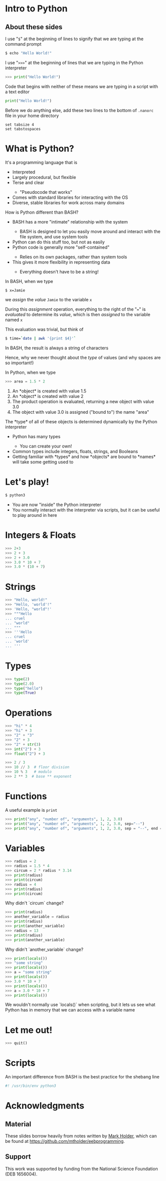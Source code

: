 <style type="text/css">
p { text-align: left; }
</style>

# Intro to Python


## About these sides

I use "`$`" at the beginning of lines to signify that we are typing at the
command prompt

```bash
$ echo "Hello World!"
```

I use "`>>>`" at the beginning of lines that we are typing in the Python
interpreter

```python
>>> print("Hello World!")
```

Code that begins with neither of these means we are typing in
a script with a text editor

```python
print("Hello World!")
```



Before we do anything else, add these two lines to the bottom of `.nanorc` file
in your home directory

```
set tabsize 4
set tabstospaces
```



# What is Python?


It's a programming language that is
<ul>
	<li class="fragment fade-up">Interpreted</li>
	<li class="fragment fade-up">Largely procedural, but flexible</li>
	<li class="fragment fade-up">Terse and clear</li>
    <ul>
	    <li class="fragment fade-up">"Pseudocode that works"</li>
    </ul>
	<li class="fragment fade-up">Comes with standard libraries for interacting with the OS</li>
	<li class="fragment fade-up">Diverse, stable libraries for work across many domains</li>
</ul>


How is Python different than BASH?
<ul>
	<li class="fragment fade-up">BASH has a more "intimate" relationship with the system</li>
    <ul>
        <li class="fragment fade-up">
            BASH is designed to let you easily move around and interact with
            the file system, and use system tools
        </li>
    </ul>
	<li class="fragment fade-up">Python can do this stuff too, but not as easily</li>
	<li class="fragment fade-up">Python code is generally more "self-contained"</li>
    <ul>
        <li class="fragment fade-up">
            Relies on its own packages, rather than system tools
        </li>
    </ul>
	<li class="fragment fade-up">This gives it more flexibility in representing data</li>
    <ul>
        <li class="fragment fade-up">
           Everything doesn't have to be a string! 
        </li>
    </ul>
</ul>


In BASH, when we type

```bash
$ x=Jamie
```

we *assign* the *value* `Jamie` to the variable `x`

During this *assignment* operation, everything to the right of the "`=`" is
*evaluated* to determine its *value*, which is then *assigned* to the variable
named `x`

This evaluation was trivial, but think of

```bash
$ time=`date | awk '{print $4}'`
```

In BASH, the result is always a string of characters

Hence, why we never thought about the *type* of values (and why spaces are so important!)


In Python, when we type

```python
>>> area = 1.5 * 2
```

<ol>
	<li class="fragment fade-up">An *object* is created with value 1.5</li>
	<li class="fragment fade-up">An *object* is created with value 2</li>
	<li class="fragment fade-up">The product operation is evaluated, returning a new object with value 3.0</li>
	<li class="fragment fade-up">The object with value 3.0 is assigned ("bound to") the name "area"</li>
</ol>
<p class="fragment fade-up">
    The *type* of all of these objects is determined dynamically by the Python
    interpreter
</p>


<ul>
	<li class="fragment fade-up">
        Python has many types
    </li>
    <ul>
        <li class="fragment fade-up">
            You can create your own!
        </li>
    </ul>
	<li class="fragment fade-up">
        Common types include integers, floats, strings, and Booleans
    </li>
	<li class="fragment fade-up">
        Getting familiar with *types* and how *objects* are bound to
        *names* will take some getting used to
    </li>
</ul>



# Let's play!


```bash
$ python3
```
<ul>
	<li class="fragment fade-up">
        You are now "inside" the Python interpreter
    </li>
	<li class="fragment fade-up">
        You normally interact with the interpreter via scripts,
        but it can be useful to play around in here
    </li>
</ul>



# Integers & Floats


```python
>>> 2+3
>>> 2 + 3
>>> 2 + 3.0
>>> 3.0 * 10 + 7
>>> 3.0 * (10 + 7)
```



# Strings 


```python
>>> "Hello, world!"
>>> "Hello, 'world'!"
>>> 'Hello, "world"!'
>>> """Hello
... cruel
... "world"
... """
>>> '''Hello
... cruel
... 'world'
... '''
```



# Types


```python
>>> type(2)
>>> type(2.0)
>>> type("hello")
>>> type(True)
```



# Operations


```python
>>> "hi" * 4
>>> "hi" + 3
>>> "2" + "3"
>>> "2" + 3
>>> "2" + str(3)
>>> int("2") + 3
>>> float("2") + 3
```


```python
>>> 2 / 3
>>> 10 // 3  # floor division
>>> 10 % 3   # modulo
>>> 2 ** 3  # base ** exponent
```



# Functions


A useful example is `print`
```python
>>> print("any", "number of", "arguments", 1, 2, 3.0)
>>> print("any", "number of", "arguments", 1, 2, 3.0, sep="--")
>>> print("any", "number of", "arguments", 1, 2, 3.0, sep = "--", end = "\n\n\n")
```



# Variables


```python
>>> radius = 2
>>> radius = 1.5 * 4
>>> circum = 2 * radius * 3.14
>>> print(radius)
>>> print(circum)
>>> radius = 4
>>> print(radius)
>>> print(circum)
```
<p class="fragment fade-up">
Why didn't `circum` change?
</p>


```python
>>> print(radius)
>>> another_variable = radius
>>> print(radius)
>>> print(another_variable)
>>> radius = 13
>>> print(radius)
>>> print(another_variable)
```
<p class="fragment fade-up">
Why didn't `another_variable` change?
</p>


```python
>>> print(locals())
>>> "some string"
>>> print(locals())
>>> a = "some string"
>>> print(locals())
>>> 3.0 * 10 + 7
>>> print(locals())
>>> a = 3.0 * 10 + 7
>>> print(locals())
```
<p class="fragment fade-up">
We wouldn't normally use `locals()` when scripting,
but it lets us see what Python has in memory that we
can access with a variable name
</p>



# Let me out!


```python
>>> quit()
```



# Scripts


An important difference from BASH is the best practice for the shebang line
```python
#! /usr/bin/env python3
```



# Acknowledgments


## Material
These slides borrow heavily from notes
written by [Mark Holder](http://phylo.bio.ku.edu/content/mark-t-holder), which
can be found at <https://github.com/mtholder/eebprogramming>.


## Support
This work was supported by funding from the National Science Foundation (DEB
1656004).
